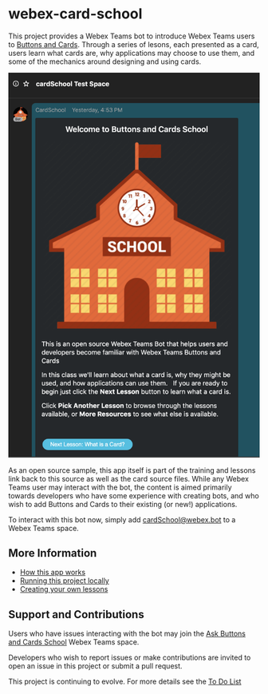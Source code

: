# webex-card-school
This project provides a Webex Teams bot to introduce Webex Teams users to [Buttons and Cards](https://developer.webex.com/docs/api/guides/cards).   Through a series of lesons, each presented as a card, users learn what cards are, why applications may choose to use them, and some of the mechanics around designing and using cards.

![Intro Lesson](./public/images/Intro-Lesson.png)

As an open source sample, this app itself is part of the training and lessons link back to this source as well as the card source files.  While any Webex Teams user may interact with the bot, the content is aimed primarily towards developers who have some experience with creating bots, and who wish to add Buttons and Cards to their existing (or new!) applications.

To interact with this bot now, simply add cardSchool@webex.bot to a Webex Teams space.

## More Information

* [How this app works](./doc/overview.md)
* [Running this project locally](.doc/running.md)
* [Creating your own lessons](.doc/lessons.md)


## Support and Contributions

Users who have issues interacting with the bot may join the [Ask Buttons and Cards School](https://eurl.io/#SJiS9VKTH) Webex Teams space.

Developers who wish to report issues or make contributions are invited to open an issue in this project or submit a pull request.

This project is continuing to evolve. For more details see the [To Do List](./doc/ToDo.md)

